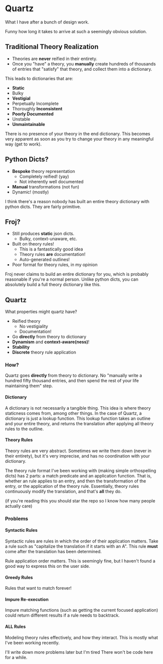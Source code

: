 # Quartz

What I have after a bunch of design work.

Funny how long it takes to arrive at such a seemingly obvious solution.

## Traditional Theory Realization

- Theories are **never** reified in their entirety.
- Once you "have" a theory, you **manually** create hundreds of thousands of entries that "satisfy" that theory, and collect them into a dictionary.

This leads to dictionaries that are:
- **Static**
- Bulky
- **Vestigial**
- Perpetually Incomplete
- Thoroughly **Inconsistent**
- **Poorly Documented**
- Unstable
- **Unmaintainable**

There is no presence of your theory in the end dictionary. This becomes very apparent as soon as you try to change your theory in any meaningful way (get to work).

## Python Dicts?

- **Bespoke** theory representation
  - Completely reified! (yay)
  - Not inherently well documented
- **Manual** transformations (not fun)
- Dynamic! (mostly)

I think there's a reason nobody has built an entire theory dictionary with python dicts. They are fairly primitive.

## Froj?

- Still produces **static** json dicts.
  - Bulky, context-unaware, etc.
- Built on theory rules!
  - This is a fantastically good idea
  - Theory rules **are** documentation!
  - Auto-generated outlines!
- Poor format for theory rules, in my opinion

Froj never claims to build an entire dictionary for you, which is probably reasonable if you're a normal person.
Unlike python dicts, you can absolutely build a full theory dictionary like this.

## Quartz

What properties might quartz have?

- Reified theory
  - No vestigiality
  - Documentation!
- Go **directly** from theory to dictionary
- **Dynamism** and **context-aware(ness)**!
- **Stability**
- **Discrete** theory rule application

### How?

Quartz goes **directly** from theory to dictionary. No "manually write a hundred fifty thousand entries, and then spend the rest of your life maintaining them" step.

#### Dictionary

A dictionary is not necessarily a tangible thing. This idea is where theory staticness comes from, among other things.
In the case of Quartz, a dictionary is just a lookup function. This lookup function takes an outline and your entire theory, and returns the translation after applying all theory rules to the outline.

#### Theory Rules

Theory rules are very abstract. Sometimes we write them down (never in their entirety), but it's very imprecise, and has no coordination with your dictionary.

The theory rule format I've been working with (making simple orthospelling dicts) has 2 parts: a match predicate and an application function.
That is, whether an rule applies to an entry, and then the transformation of the entry, or the application of the theory rule.
Essentially, theory rules continuously modify the translation, and that's **all** they do.

(if you're reading this you should star the repo so I know how many people actually care)

### Problems

#### Syntactic Rules

Syntactic rules are rules in which the order of their application matters.
Take a rule such as "capitalize the translation if it starts with an A".
This rule **must** come after the translation has been determined.

Rule application order matters. This is seemingly fine, but I haven't found a good way to express this on the user side.

#### Greedy Rules

Rules that want to match forever!

#### Impure Re-execution

Impure matching functions (such as getting the current focused application) could return different results if a rule needs to backtrack.

#### ALL Rules

Modeling theory rules effectively, and how they interact.
This is mostly what I've been working recently.


I'll write down more problems later but I'm tired
There won't be code here for a while.

